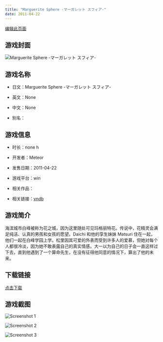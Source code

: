 ```yaml
---
title: "Marguerite Sphere -マーガレット スフィア-"
date: 2011-04-22
---
```

[编辑此页面](https://github.com/ACG-3/ADV3-source/blob/main/source/_posts/Marguerite%20Sphere%20-%E3%83%9E%E3%83%BC%E3%82%AC%E3%83%AC%E3%83%83%E3%83%88%20%E3%82%B9%E3%83%95%E3%82%A3%E3%82%A2-.md)

## 游戏封面

![Marguerite Sphere -マーガレット スフィア-](https%3A//pan.timero.xyz/onedrive/img_lib_001/Marguerite%20Sphere%20-%E3%83%9E%E3%83%BC%E3%82%AC%E3%83%AC%E3%83%83%E3%83%88%20%E3%82%B9%E3%83%95%E3%82%A3%E3%82%A2-_cover.avif)


## 游戏名称

- 日文：Marguerite Sphere -マーガレット スフィア-
- 英文：None
- 中文：None

- 别名：


## 游戏信息

- 时长：none h
- 开发者：Meteor
- 发售日期：2011-04-22
- 游戏平台：win
- 相关作品：

- 相关链接：[vndb](https://vndb.org/v5918)


## 游戏简介

海滨城市白峰被称为花之城，因为这里随处可见玛格丽特花。传说中，花精灵会满足纯洁、认真的男孩和女孩的愿望。Daichi 和他的孪生妹妹 Matsuri 住在一起，他们一起在白峰学园上学。松里因其可爱的外表而受到许多人的爱慕，但她对每个人都很冷淡，因为她不敢表露自己的真实情感。大一以为自己的日子会一直这样过下去，直到他遇到了一个算命先生，在没有征得他同意的情况下，算出了他的未来。




## 下载链接

[点击下载](https://pan.timero.xyz/onedrive/adv_lib_001/Marguerite%20Sphere%20-%E3%83%9E%E3%83%BC%E3%82%AC%E3%83%AC%E3%83%83%E3%83%88%20%E3%82%B9%E3%83%95%E3%82%A3%E3%82%A2-)


## 游戏截图


![Screenshot 1](https%3A//pan.timero.xyz/onedrive/img_lib_001/Marguerite%20Sphere%20-%E3%83%9E%E3%83%BC%E3%82%AC%E3%83%AC%E3%83%83%E3%83%88%20%E3%82%B9%E3%83%95%E3%82%A3%E3%82%A2-_Screenshot_1.avif)

![Screenshot 2](https%3A//pan.timero.xyz/onedrive/img_lib_001/Marguerite%20Sphere%20-%E3%83%9E%E3%83%BC%E3%82%AC%E3%83%AC%E3%83%83%E3%83%88%20%E3%82%B9%E3%83%95%E3%82%A3%E3%82%A2-_Screenshot_2.avif)

![Screenshot 3](https%3A//pan.timero.xyz/onedrive/img_lib_001/Marguerite%20Sphere%20-%E3%83%9E%E3%83%BC%E3%82%AC%E3%83%AC%E3%83%83%E3%83%88%20%E3%82%B9%E3%83%95%E3%82%A3%E3%82%A2-_Screenshot_3.avif)

